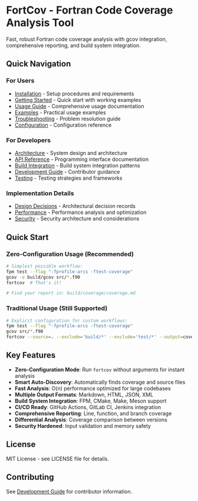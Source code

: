 # FortCov - Fortran Code Coverage Analysis Tool

Fast, robust Fortran code coverage analysis with gcov integration, comprehensive reporting, and build system integration.

## Quick Navigation

### For Users
- [Installation](doc/user/installation.md) - Setup procedures and requirements
- [Getting Started](doc/user/getting-started.md) - Quick start with working examples  
- [Usage Guide](doc/user/usage-guide.md) - Comprehensive usage documentation
- [Examples](doc/user/examples.md) - Practical usage examples
- [Troubleshooting](doc/user/troubleshooting.md) - Problem resolution guide
- [Configuration](doc/user/configuration.md) - Configuration reference

### For Developers
- [Architecture](doc/developer/architecture.md) - System design and architecture
- [API Reference](doc/developer/api-reference.md) - Programming interface documentation
- [Build Integration](doc/developer/build-integration.md) - Build system integration patterns
- [Development Guide](doc/developer/development-guide.md) - Contributor guidance
- [Testing](doc/developer/testing.md) - Testing strategies and frameworks

### Implementation Details
- [Design Decisions](doc/implementation/design-decisions.md) - Architectural decision records
- [Performance](doc/implementation/performance.md) - Performance analysis and optimization
- [Security](doc/implementation/security.md) - Security architecture and considerations

## Quick Start

### Zero-Configuration Usage (Recommended)

```bash
# Simplest possible workflow:
fpm test --flag "-fprofile-arcs -ftest-coverage"
gcov -o build/gcov src/*.f90
fortcov  # That's it!

# Find your report in: build/coverage/coverage.md
```

### Traditional Usage (Still Supported)

```bash
# Explicit configuration for custom workflows:
fpm test --flag "-fprofile-arcs -ftest-coverage"
gcov src/*.f90
fortcov --source=. --exclude='build/*' --exclude='test/*' --output=coverage.md
```

## Key Features

- **Zero-Configuration Mode**: Run `fortcov` without arguments for instant analysis
- **Smart Auto-Discovery**: Automatically finds coverage and source files
- **Fast Analysis**: O(n) performance optimized for large codebases
- **Multiple Output Formats**: Markdown, HTML, JSON, XML
- **Build System Integration**: FPM, CMake, Make, Meson support
- **CI/CD Ready**: GitHub Actions, GitLab CI, Jenkins integration
- **Comprehensive Reporting**: Line, function, and branch coverage
- **Differential Analysis**: Coverage comparison between versions
- **Security Hardened**: Input validation and memory safety

## License

MIT License - see LICENSE file for details.

## Contributing

See [Development Guide](doc/developer/development-guide.md) for contributor information.